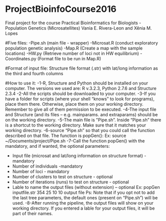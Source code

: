 # ProjectBioinfoCourse2016
Final project for the course Practical Bioinformatics for Biologists - Population Genetics (Microsatellites)
Vania E. Rivera-Leon and Xênia M. Lopes

#Five files:
-Pipe.sh (main file - wrapper)
-Microsat.R (conduct exploratory population genetic analysis)
-Map.R (Create a map with the sample locations)
-HW.py (Retrieve number of loci not in HW equilibrium)
-Coordinates.py (Format file to be run in Map.R)

#Format of input file: 
Structure file format (.str) with lat/long information as the third and fourth columns

#How to use it:
-1-R, Structure and Python should be installed on your computer.
The versions we used are: R v.3.2.3, Python 2.7.6 and Structure 2.3.4
-2-All the scripts should be downloaded to your computer.
-3-If you have a folder for scripts (where your shell “knows” to look for programs), place them there. Otherwise, place them on your working directory. Remember to give all of them permission to be executed.
-4-The input file and Structure (and its files – e.g. mainparams. and extraparams) should be on the working directory.
-5-The main file is "Pipe.sh”. Inside “Pipe.sh” there is a shortcut to the working directory. Make sure that it matches your working directory.
-6-source “Pipe.sh” so that you could call the function described on that file. The function is popGen():
Ex: source ~/Documents/project/Pipe.sh
-7-Call the function popGen() with the mandatory, and if wanted, the optional parameters:
- Input file (microsat and lat/long information on structure format) - mandatory
- Number of individuals -mandatory
- Number of loci - mandatory
- Number of clusters to test on structure - optional
- Number of iterations (runs) to test on structure - optional
- Lable to name the output files (without extension) – optional
Ex: popGen inputfile.str 354 25 10 10 output file
Ps: Note that if you opt not to add the last tree parameters, the default ones (present on “Pipe.sh”) will be used.
-8-After running the pipeline, the output files will show on your working directory. If you entered a lable for your output files, it will be part of their names.

